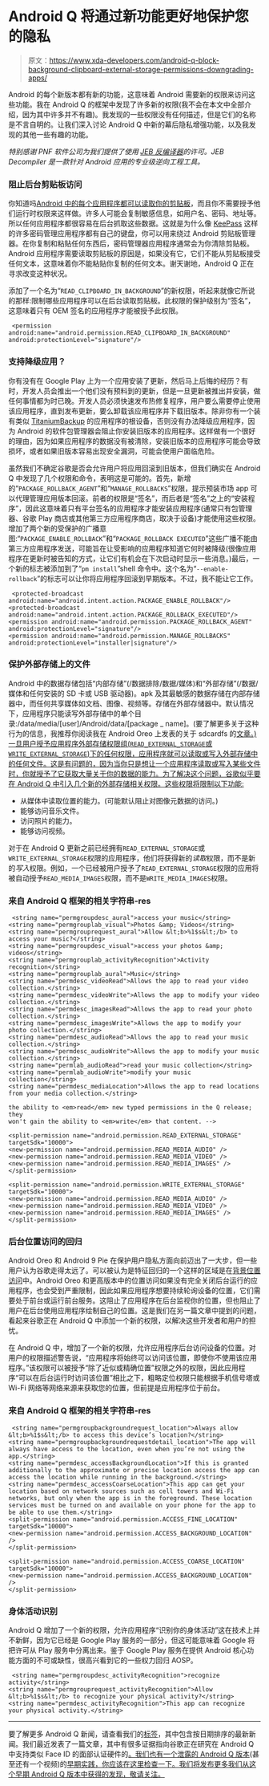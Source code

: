 # Android Q 将通过新功能更好地保护您的隐私

> 原文：<https://www.xda-developers.com/android-q-block-background-clipboard-external-storage-permissions-downgrading-apps/>

Android 的每个新版本都有新的功能，这意味着 Android 需要新的权限来访问这些功能。我在 Android Q 的框架中发现了许多新的权限(我不会在本文中全部介绍，因为其中许多并不有趣)。我发现的一些权限没有任何描述，但是它们的名称是不言自明的。让我们深入讨论 Android Q 中新的幕后隐私增强功能，以及我发现的其他一些有趣的功能。

*特别感谢 PNF 软件公司为我们提供了使用 [JEB 反编译器](https://www.pnfsoftware.com/?aid=xdadev)的许可。JEB Decompiler 是一款针对 Android 应用的专业级逆向工程工具。*

### 阻止后台剪贴板访问

你知道吗[Android 中的每个应用程序都可以读取你的剪贴板](https://www.xda-developers.com/stop-apps-reading-android-clipboard/)，而且你不需要授予他们运行时权限来这样做。许多人可能会复制敏感信息，如用户名、密码、地址等。所以任何应用程序都很容易在后台抓取这些数据。这就是为什么像 [KeePass](https://www.xda-developers.com/host-your-own-cross-platform-password-manager-with-keepass/) 这样的许多密码管理应用程序都有自己的键盘，你可以用来绕过 Android 剪贴板管理器。在你复制和粘贴任何东西后，密码管理器应用程序通常会为你清除剪贴板。Android 应用程序需要读取剪贴板的原因是，如果没有它，它们不能从剪贴板接受任何文本，这意味着你不能粘贴你复制的任何文本。谢天谢地，Android Q 正在寻求改变这种状况。

添加了一个名为“`READ_CLIPBOARD_IN_BACKGROUND`”的新权限，听起来就像它所说的那样:限制哪些应用程序可以在后台读取剪贴板。此权限的保护级别为“签名”，这意味着只有 OEM 签名的应用程序才能被授予此权限。

```
 <permission android:name="android.permission.READ_CLIPBOARD_IN_BACKGROUND" android:protectionLevel="signature"/> 
```

### 支持降级应用？

你有没有在 Google Play 上为一个应用安装了更新，然后马上后悔的经历？有时，开发人员会推出一个他们没有预料到的更新，但是一旦更新被推出并安装，做任何事情都为时已晚。开发人员必须快速发布热修复程序，用户要么需要停止使用该应用程序，直到发布更新，要么卸载该应用程序并下载旧版本。除非你有一个装有类似 [TitaniumBackup](https://www.xda-developers.com/titanium-backup-v8-1-0-adds-support-for-oreo/) 的应用程序的根设备，否则没有办法降级应用程序，因为 Android 的软件包管理器会阻止你安装旧版本的应用程序。这样做有一个很好的理由，因为如果应用程序的数据没有被清除，安装旧版本的应用程序可能会导致损坏，或者如果旧版本容易出现安全漏洞，可能会使用户面临危险。

虽然我们不确定谷歌是否会允许用户将应用回滚到旧版本，但我们确实在 Android Q 中发现了几个权限和命令，表明这是可能的。首先，新增的“`PACKAGE_ROLLBACK_AGENT`”和“`MANAGE_ROLLBACKS`”权限，提示预装市场 app 可以代理管理应用版本回滚。前者的权限是“签名”，而后者是“签名”之上的“安装程序”，因此这意味着只有平台签名的应用程序才能安装应用程序(通常只有包管理器、谷歌 Play 商店或其他第三方应用程序商店，取决于设备)才能使用这些权限。增加了两个新的受保护的广播意图:“`PACKAGE_ENABLE_ROLLBACK`”和“`PACKAGE_ROLLBACK EXECUTED`”这些广播不能由第三方应用程序发送，可能旨在让受影响的应用程序知道它何时被降级(很像应用程序在更新时被告知的方式，让它们有机会在下次启动时显示一些消息。)最后，一个新的标志被添加到了“`pm install`”shell 命令中。这个名为“`--enable-rollback`”的标志可以让你将应用程序回滚到早期版本。不过，我不能让它工作。

```
 <protected-broadcast android:name="android.intent.action.PACKAGE_ENABLE_ROLLBACK"/>
<protected-broadcast android:name="android.intent.action.PACKAGE_ROLLBACK_EXECUTED"/>
<permission android:name="android.permission.PACKAGE_ROLLBACK_AGENT" android:protectionLevel="signature"/>
<permission android:name="android.permission.MANAGE_ROLLBACKS" android:protectionLevel="installer|signature"/> 
```

### 保护外部存储上的文件

Android 中的数据存储包括“内部存储”(/数据排除/数据/媒体)和“外部存储”(/数据/媒体和任何安装的 SD 卡或 USB 驱动器)。apk 及其最敏感的数据存储在内部存储器中，而任何共享媒体如文档、图像、视频等。存储在外部存储器中。默认情况下，应用程序只能读写外部存储中的单个目录:/data/media/[user]/Android/data/[package _ name]。(要了解更多关于这种行为的信息，我推荐你阅读我在 Android Oreo 上发表的关于 sdcardfs 的[文章。)一旦用户授予应用程序外部存储权限组(`READ_EXTERNAL_STORAGE`或`WRITE_EXTERNAL_STORAGE`)下的任何权限，应用程序就可以读取或写入外部存储中的任何文件。这是有问题的，因为当你只是想让一个应用程序读取或写入某些文件时，你就授予了它获取大量关于你的数据的能力。为了解决这个问题，谷歌似乎要在 Android Q 中引入几个新的外部存储相关权限。这些权限将限制以下功能:](https://www.xda-developers.com/diving-into-sdcardfs-how-googles-fuse-replacement-will-reduce-io-overhead/)

*   从媒体中读取位置的能力。(可能默认阻止对图像元数据的访问。)
*   能够访问音乐文件。
*   访问照片的能力。
*   能够访问视频。

对于在 Android Q 更新之前已经拥有`READ_EXTERNAL_STORAGE`或`WRITE_EXTERNAL_STORAGE`权限的应用程序，他们将获得新的*读取*权限，而不是新的*写入*权限。例如，一个已经被用户授予了`READ_EXTERNAL_STORAGE`权限的应用将被自动授予`READ_MEDIA_IMAGES`权限，而不是`WRITE_MEDIA_IMAGES`权限。

### 来自 Android Q 框架的相关字符串-res

```
 <string name="permgroupdesc_aural">access your music</string>
<string name="permgrouplab_visual">Photos &amp; Videos</string>
<string name="permgrouprequest_aural">Allow &lt;b>%1$s&lt;/b> to access your music?</string>
<string name="permgroupdesc_visual">access your photos &amp; videos</string>
<string name="permgrouplab_activityRecognition">Activity recognition</string>
<string name="permgrouplab_aural">Music</string>
<string name="permdesc_videoRead">Allows the app to read your video collection.</string>
<string name="permdesc_videoWrite">Allows the app to modify your video collection.</string>
<string name="permdesc_imagesRead">Allows the app to read your photo collection.</string>
<string name="permdesc_imagesWrite">Allows the app to modify your photo collection.</string>
<string name="permdesc_audioRead">Allows the app to read your music collection.</string>
<string name="permdesc_audioWrite">Allows the app to modify your music collection.</string>
<string name="permlab_audioRead">read your music collection</string>
<string name="permlab_audioWrite">modify your music collection</string>
<string name="permdesc_mediaLocation">Allows the app to read locations from your media collection.</string>

the ability to <em>read</em> new typed permissions in the Q release; they
won't gain the ability to <em>write</em> that content. -->

<split-permission name="android.permission.READ_EXTERNAL_STORAGE"
targetSdk="10000">
<new-permission name="android.permission.READ_MEDIA_AUDIO" />
<new-permission name="android.permission.READ_MEDIA_VIDEO" />
<new-permission name="android.permission.READ_MEDIA_IMAGES" />
</split-permission>

<split-permission name="android.permission.WRITE_EXTERNAL_STORAGE"
targetSdk="10000">
<new-permission name="android.permission.READ_MEDIA_AUDIO" />
<new-permission name="android.permission.READ_MEDIA_VIDEO" />
<new-permission name="android.permission.READ_MEDIA_IMAGES" />
</split-permission> 
```

### 后台位置访问的回归

Android Oreo 和 Android 9 Pie 在保护用户隐私方面向前迈出了一大步，但一些用户认为谷歌走得太远了。可以被认为是特征回归的一个这样的区域是在[背景位置访问](https://www.xda-developers.com/android-oreo-background-location-whitelist/)中。Android Oreo 和更高版本中的位置访问如果没有完全关闭后台运行的应用程序，也会受到严重限制，因此如果应用程序想要持续轮询设备的位置，它们需要处于前台或运行前台服务。这阻止了应用程序在后台监视你的位置，但也阻止了用户在后台使用应用程序绘制自己的位置。这是我们在另一篇文章中提到的问题，看起来谷歌正在 Android Q 中添加一个新的权限，以解决这些开发者和用户的担忧。

在 Android Q 中，增加了一个新的权限，允许应用程序后台访问设备的位置。对用户的权限描述警告说，“应用程序将始终可以访问该位置，即使你不使用该应用程序。”该权限可以被授予“除了近似或精确位置”权限之外的权限，因此应用程序“可以在后台运行时访问该位置”相比之下，粗略定位权限只能根据手机信号塔或 Wi-Fi 网络等网络来源来获取您的位置，但前提是应用程序位于前台。

### 来自 Android Q 框架的相关字符串-res

```
 <string name="permgroupbackgroundrequest_location">Always allow &lt;b>%1$s&lt;/b> to access this device’s location?</string>
<string name="permgroupbackgroundrequestdetail_location">The app will always have access to the location, even when you’re not using the app.</string>
<string name="permdesc_accessBackgroundLocation">If this is granted additionally to the approximate or precise location access the app can access the location while running in the background.</string>
<string name="permdesc_accessCoarseLocation">This app can get your location based on network sources such as cell towers and Wi-Fi networks, but only when the app is in the foreground. These location services must be turned on and available on your phone for the app to be able to use them.</string>
<split-permission name="android.permission.ACCESS_FINE_LOCATION"
targetSdk="10000">
<new-permission name="android.permission.ACCESS_BACKGROUND_LOCATION" />
</split-permission>

<split-permission name="android.permission.ACCESS_COARSE_LOCATION"
targetSdk="10000">
<new-permission name="android.permission.ACCESS_BACKGROUND_LOCATION" />
</split-permission> 
```

### 身体活动识别

Android Q 增加了一个新的权限，允许应用程序“识别你的身体活动”这在技术上并不新鲜，因为它已经是 Google Play 服务的一部分，但这可能意味着 Google 将把许可从 Play 服务中分离出来。鉴于 Google Play 服务在提供 Android 核心功能方面的不可或缺性，很高兴看到它的一些权力回归 AOSP。

```
 <string name="permgroupdesc_activityRecognition">recognize activity</string>
<string name="permgrouprequest_activityRecognition">Allow &lt;b>%1$s&lt;/b> to recognize your physical activity?</string>
<string name="permdesc_activityRecognition">This app can recognize your physical activity.</string> 
```

* * *

要了解更多 Android Q 新闻，请查看我们的[标签](https://www.xda-developers.com/tag/android-q/)，其中包含按日期排序的最新新闻。我们最近发表了一篇文章，其中有很多证据指向谷歌正在研究在 Android Q 中支持类似 Face ID 的面部认证硬件的[。我们也有一个泄露的 Android Q 版本](https://www.xda-developers.com/android-q-face-id-rumor/)(甚至还有一个视频)的[早期实践，你应该在这里检查一下。我们将发布更多我们从这个早期 Android Q 版本中获得的发现，敬请关注。](https://www.xda-developers.com/android-q-dark-theme-desktop-mode-permission-revamp/)
